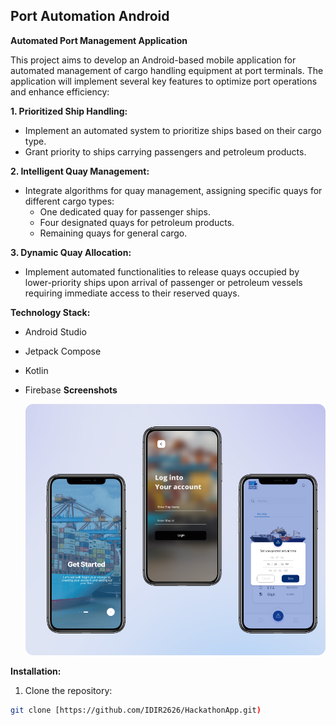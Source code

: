 ## Port Automation Android

**Automated Port Management Application**

This project aims to develop an Android-based mobile application for automated management of cargo handling equipment at port terminals. The application will implement several key features to optimize port operations and enhance efficiency:

**1. Prioritized Ship Handling:**

- Implement an automated system to prioritize ships based on their cargo type.
- Grant priority to ships carrying passengers and petroleum products.

**2. Intelligent Quay Management:**

- Integrate algorithms for quay management, assigning specific quays for different cargo types:
    - One dedicated quay for passenger ships.
    - Four designated quays for petroleum products.
    - Remaining quays for general cargo.

**3. Dynamic Quay Allocation:**

- Implement automated functionalities to release quays occupied by lower-priority ships upon arrival of passenger or petroleum vessels requiring immediate access to their reserved quays.

**Technology Stack:**

- Android Studio
- Jetpack Compose 
- Kotlin
- Firebase 
**Screenshots**

  ![Main Window](https://github.com/IDIR2626/HackathonApp/blob/main/app/src/main/res/drawable/screenshot1.png)

**Installation:**

1. Clone the repository:

```bash
git clone [https://github.com/IDIR2626/HackathonApp.git)
